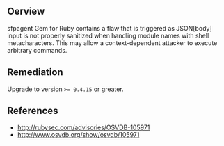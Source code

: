 ## Oerview
sfpagent Gem for Ruby contains a flaw that is triggered as JSON[body]
input is not properly sanitized when handling module names with shell
metacharacters. This may allow a context-dependent attacker to execute
arbitrary commands.


## Remediation
Upgrade to version `>= 0.4.15` or greater.

## References
- http://rubysec.com/advisories/OSVDB-105971
- http://www.osvdb.org/show/osvdb/105971
